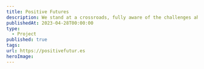 ```yaml
---
title: Positive Futures
description: We stand at a crossroads, fully aware of the challenges ahead but equally equipped with the tools and vision to overcome them. It's time to channel our collective curiosity, to explore not just the stars but the boundless potential of our own collaborative efforts. With this in mind, we present our story generator – not just as a whimsical tool, but as a reflection of what we can achieve when we envision and work towards a brighter, shared future.
publishedAt: 2023-04-28T00:00:00
type:
  - Project
published: true
tags: 
url: https://positivefutur.es
heroImage:
---
```

